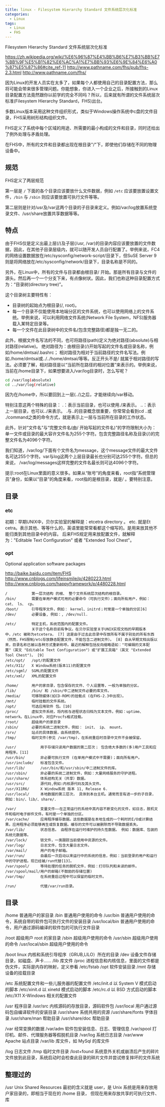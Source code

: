 ```yaml
---
title: linux - Filesystem Hierarchy Standard 文件系统层次化标准
categories:
  - Linux
tags:
  - Linux
  - FHS
---
```


Filesystem Hierarchy Standard 文件系统层次化标准

https://zh.wikipedia.org/wiki/%E6%96%87%E4%BB%B6%E7%B3%BB%E7%BB%9F%E5%B1%82%E6%AC%A1%E7%BB%93%E6%9E%84%E6%A0%87%E5%87%86#cite_ref-11
http://www.pathname.com/fhs/pub/fhs-2.3.html
http://www.pathname.com/fhs/

<!--more-->

因为Linux的开发人员实在太多了，如果每个人都使用自己的目录配置方法，那么将可能会带来很多管理问题。你能想象，你进入一个企业之后，所接触到的Linux目录配置方法竟然跟你以前学的完全不同吗？所以，后来就有所谓的文件系统层次标准(Filesystem Hierarchy Standard，FHS)出台。

多数Linux版本采用这种文件组织形式，类似于Windows操作系统中c盘的文件目录，FHS采用树形结构组织文件。

FHS定义了系统中每个区域的用途、所需要的最小构成的文件和目录，同时还给出了例外处理与矛盾处理。

在FHS中，所有的文件和目录都出现在根目录"/"下，即使他们存储在不同的物理设备中。
## 规范

FHS定义了两层规范

第一层是 `/` 下面的各个目录应该要放什么文件数据，例如 `/etc` 应该要放置设置文件，`/bin` 与 `/sbin` 则应该要放置可执行文件等等。

第二层则是针对/usr及/var这两个目录的子目录来定义。例如/var/log放置系统登录文件、/usr/share放置共享数据等等。

## 特点

由于FHS仅是定义出最上层(/)及子层(/usr, /var)的目录内容应该要放置的文件数据，因此，在其他子目录层级内，就可以随开发人员自行配置了。举例来说，FC4的网络设置数据放在/etc/sysconfig/network-script/目录下，但SuSE Server 9则是将网络放在/etc/sysconfig/network/目录下，目录名称是不同的。

另外，在Linux中，所有的文件与目录都由根目录/ 开始。那是所有目录与文件的源头。然后再一个一个分支下来，有点像树状。因此，我们也称这种目录配置方式为：“目录树(directory tree)”。

这个目录树主要特性有：
* 目录树的起始点为根目录(/, root)。
* 每一个目录不仅能使用本地端分区的文件系统，也可以使用网络上的文件系统。举例来说，可以利用网络文件系统(Network File System，NFS)服务器载入某特定目录等。
* 每一个文件在此目录树中的文件名(包含完整路径)都是独一无二的。

此外，根据文件名写法的不同，也可将路径(path)定义为绝对路径(absolute)与相对路径(relative)。
绝对路径为：由根目录(/)开始写起的文件名或目录名称，例如/home/dmtsai/.bashrc；
相对路径为相对于当前路径的文件名写法。例如./home/dmtsai或../../home/dmtsai/等等。反正开头不是/ 就属于相对路径的写法。必须要了解，相对路径是以“当前所在路径的相对位置”来表示的。举例来说，当前在/home目录下，如果想要进入/var/log目录时，怎么写呢？
```bash
cd /var/log(absolute)
cd ../var/log(relative)
```
因为在/home中，所以要回到上一层(../)之后，才能继续向/var移动。

特别注意这两个特殊的目录：
.：表示当前目录，也可以使用./来表示。
..：表示上一层目录，也可以../来表示。
.与..的目录概念很重要，你常常会看到cd ..或 ./command之类的命令方式，就是表示上一层与当前所在目录的工作状态。

此外，针对“文件名”与“完整文件名(由/ 开始写起的文件名)”的字符限制大小为：单一文件或目录的最大容许文件名为255个字符。包含完整路径名称及目录(/)的完整文件名为4096个字符。

我们知道，/var/log/下面有个文件名为message，这个message文件的最大文件名可达255个字符。var与log这两个上层目录最长也分别可达255个字符。但总的来说， /var/log/messages这样完整的文件名最长则可达4096个字符。

提示:root在Linux里面的意义很多。如果从“账号”的角度来看，root指“系统管理员”身份，如果以“目录”的角度来看，root指的是根目录，就是/ 。要特别注意。

## 目录

### etc

初期：早期UNIX中，贝尔实验室的解释是：etcetra directory 。 etc. 就是Et cetra。表示其他、等等什么的，英语里能常常看都这个缩写的。是用来放其他不能归类到其他目录中的内容。
后来FHS规定用来放配置文件，就解释为："Editable Text Configuration" 或者 "Extended Tool Chest"。

### opt

Optional application software packages

http://baike.baidu.com/item/FHS
http://www.cnblogs.com/lifeinsmile/p/4280223.html
http://www.cnblogs.com/happyframework/p/4480228.html

    /           第一层次结构 的根、 整个文件系统层次结构的根目录。
    /bin/       需要在单用户模式可用的必要命令（可执行文件）；面向所有用户，例如： cat、 ls、 cp。
    /boot/      引导程序文件，例如： kernel、initrd；时常是一个单独的分区[6]
    /dev/       必要设备, 例如：, /dev/null.

    /etc/       特定主机，系统范围内的配置文件。
                关于这个名称目前有争议。在贝尔实验室关于UNIX实现文档的早期版本中，/etc 被称为etcetera， [7] 这是由于过去此目录中存放所有不属于别处的所有东西（然而，FHS限制/etc存放静态配置文件，不能包含二进制文件）。 [8] 自从早期文档出版以来，目录名称已被以各种方式重新称呼。最近的解释包括反向缩略语如："可编辑的文本配置"（英文 "Editable Text Configuration"）或"扩展工具箱"（英文 "Extended Tool Chest")。 [9]
    /etc/opt/   /opt/的配置文件
    /etc/X11/   X Window系统(版本11)的配置文件
    /etc/sgml/  SGML的配置文件
    /etc/xml/   XML的配置文件

    /home/ 	    用户的家目录，包含保存的文件、个人设置等，一般为单独的分区。
    /lib/ 	    /bin/ 和 /sbin/中二进制文件必要的库文件。
    /media/ 	可移除媒体(如CD-ROM)的挂载点 (在FHS-2.3中出现)。
    /mnt/ 	    临时挂载的文件系统。
    /opt/ 	    可选应用软件 包。[10]
    /proc/ 	    虚拟文件系统，将内核与进程状态归档为文本文件。例如：uptime、 network。在Linux中，对应Procfs格式挂载。
    /root/ 	    超级用户的家目录
    /sbin/ 	    必要的系统二进制文件，例如： init、 ip、 mount。
    /srv/ 	    站点的具体数据，由系统提供。
    /tmp/ 	    临时文件(参见 /var/tmp)，在系统重启时目录中文件不会被保留。

    /usr/ 	        用于存储只读用户数据的第二层次； 包含绝大多数的(多)用户工具和应用程序。[11]
    /usr/bin/       非必要可执行文件 (在单用户模式中不需要)；面向所有用户。
    /usr/include/   标准包含文件。
    /usr/lib/       /usr/bin/和/usr/sbin/中二进制文件的库。
    /usr/sbin/      非必要的系统二进制文件，例如：大量网络服务的守护进程。
    /usr/share/     体系结构无关（共享）数据。
    /usr/src/       源代码,例如:内核源代码及其头文件。
    /usr/X11R6/     X Window系统 版本 11, Release 6.
    /usr/local/     本地数据的第三层次， 具体到本台主机。通常而言有进一步的子目录， 例如：bin/、lib/、share/.

    /var/ 	        变量文件——在正常运行的系统中其内容不断变化的文件，如日志，脱机文件和临时电子邮件文件。有时是一个单独的分区。
    /var/cache/     应用程序缓存数据。这些数据是在本地生成的一个耗时的I/O或计算结果。应用程序必须能够再生或恢复数据。缓存的文件可以被删除而不导致数据丢失。
    /var/lib/       状态信息。 由程序在运行时维护的持久性数据。 例如：数据库、包装的系统元数据等。
    /var/lock/      锁文件，一类跟踪当前使用中资源的文件。 
    /var/log/       日志文件，包含大量日志文件。
    /var/mail/      用户的电子邮箱。 
    /var/run/       自最后一次启动以来运行中的系统的信息，例如：当前登录的用户和运行中的守护进程。现已经被/run代替[13]。 
    /var/spool/     等待处理的任务的脱机文件，例如：打印队列和未读的邮件。 
    /var/spool/mail/用户的邮箱(不鼓励的存储位置) 
    /var/tmp/       在系统重启过程中可以保留的临时文件。

    /run/ 	        代替/var/run目录。

## 目录

/home               普通用户的家目录
/bin                普通用户使用的命令
/usr/bin            普通用户使用的命令，系统自带的软件包可执行文件的安装目录
/usr/local/bin      普通用户使用的命令，用户通过源码编译的软件包的可执行文件目录

/root               超级用户 root 的家目录
/sbin               超级用户使用的命令
/usr/sbin           超级用户使用的命令
/usr/local/sbin     超级用户使用的命令

/boot               linux 内核和系统引导程序（GRUB,LILO）所在的目录
/dev                设备文件存储目录，如磁盘、声卡……
/lib                库文件
/proc               进程信息和内核信息，里面的文件都是伪文件，实际是内存的映射，定义参看 /etc/fstab
/opt                软件安装目录
/mnt                存储设备的挂载目录

/etc                系统配置文件和一些儿服务器的配置文件
/etc/init.d         以 System V 模式启动的脚本
/etc/xinit.d        以 xinetd 模式启动的脚本
/etc/rc.d           以 BSD 方式启动的脚本
/etc/X11            X-Windows 相关的配置文件

/usr                程序目录
/usr/src            内核源码的存放目录，源码软件包
/usr/local          用户通过源码包自编译软件的安装目录
/usr/share          系统共用的资源
/usr/share/fonts    字体目录
/usr/share/man      帮助目录
/usr/share/doc      帮助目录

/var                经常变换的数据
/var/adm            软件包安装信息、日志、管理信息
/var/spool          打印机、邮件、代理服务器等假脱机目录
/var/log            系统日志目录
/var/www            Apache 站点目录
/var/lib            库文件，如 MySql 的库文件


/log                日志文件
/tmp                临时文件目录
/lost+found         系统意外关机或崩溃后产生的碎片文件放到此目录，系统启动时会检查此目录的碎片文件并尝试修复摔坏的文件系统


## 整理过的

/usr                Unix Shared Resources
                    最初的含义就是 user，是 Unix 系统是用来存放用户家目录的，即相当于现在的 /home 目录，
                    但现在用来存放共享的可执行文件、库
